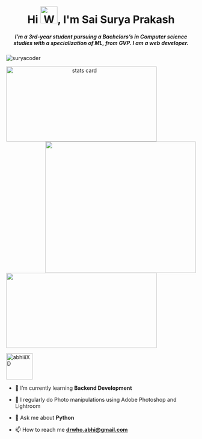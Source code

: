 <h1 align="center">Hi <img src="https://raw.githubusercontent.com/nixin72/nixin72/master/wave.gif" 
         alt="Waving hand animated gif"
         height="45"
         width="45" />, I'm Sai Surya Prakash</h1>
<h5 align="center">
I’m a 3rd-year student pursuing a Bachelors’s in Computer science studies with a specialization of ML, from GVP. I am a web developer. 
</h5>
<p align="left"> <img src="https://komarev.com/ghpvc/?username=suryacoder&label=Profile%20views&color=0e75b6&style=flat" alt="suryacoder" /> </p>
<p>
<a align= "center" href="https://github.com/suryacoder">
<img alt= "stats card" height="200px" width="400" src="https://github-readme-streak-stats.herokuapp.com/?user=suryacoder&theme=radical">
<img align="right" height="350" width="400" src="https://cdn.dribbble.com/users/2238041/screenshots/4763918/working.gif" /> </a>
</p>
<img height="200px" width="400" src="https://github-readme-stats.vercel.app/api?username=suryacoder&count_private=true&theme=radical&show_icons=true" />

<p align="left"> <a href="https://twitter.com/abhiiiXD" target="blank"><img src="https://cdn-icons-png.flaticon.com/512/733/733579.png" alt="abhiiiXD" height=70 width=70/></a> </p>

- 🌱 I’m currently learning **Backend Development**

- 📝 I regularly do Photo manipulations using Adobe Photoshop and Lightroom

- 💬 Ask me about **Python**

- 📫 How to reach me **drwho.abhi@gmail.com**
<br><br>
